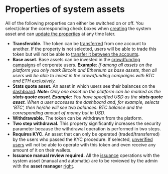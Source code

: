 # Properties of system assets



All of the following properties can either be switched on or off. You select/clear the corresponding check boxes when [creating](https://cryptofund.software/resources/product-guide/admins/system-assets-management/system-asset-creation/) the system asset and can [update the properties](https://cryptofund.software/resources/product-guide/admins/system-assets-management/system-asset-properties-update/) at any time later.

* **Transferable.** The token can be [transferred](https://cryptofund.software/resources/product-guide/end-users/wallet/transfer-tokens-between-the-accounts/) from one account to another. If the property is not selected, users will be able to trade this token but will not be able to [transfer it between the accounts](https://cryptofund.software/resources/product-guide/end-users/wallet/transfer-tokens-between-the-accounts/).
* **Base asset.** Base assets can be invested in the [crowdfunding campaigns](https://cryptofund.software/resources/product-guide/end-users/crowdfunding-campaigns/overview-crowdfunding-campaign/) of corporate users. **Example**: _If among all assets on the platform you only mark Bitcoin and Ethereum as base assets, then all users will be able to invest in the crowdfunding campaigns with BTC and ETH exclusively._
* **Stats quote asset.** An asset in which users see their balances on the [dashboard](https://cryptofund.software/resources/product-guide/end-users/wallet/dashboard/). _**Note:** Only one asset on the platform can be marked as the **stats quote asset. Example:** You have specified USD as the **stats quote asset**. When a user accesses the dashboard and, for example, selects ‘BTC’, then he/she will see two balances: BTC balance and the corresponding amount of money but in USD._
* **Withdrawable.** The token can be withdrawn from the platform.
* **Two step withdrawal.** This property significantly increases the security parameter because the withdrawal operation is performed in two steps.
* **Requires KYC.** An asset that can only be operated \(traded/transferred\) by the users who passed the KYC procedure. If selected, [unverified users](https://cryptofund.software/resources/product-guide/end-users/types-of-accounts/unverified-account/) will not be able to operate with this token and even receive any amount of it on their wallets.
* **Issuance manual review required.** All the [issuance](https://cryptofund.software/resources/product-guide/admins/system-assets-management/system-asset-issuance/) operations with the system asset \(manual and automatic\) are to be reviewed by the admin with the **asset manager** [right](https://cryptofund.software/resources/product-guide/admins/admin-account-management/rights-of-admins-on-the-platform/).

